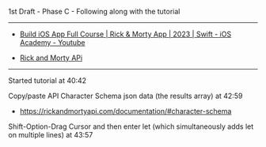 1st Draft - Phase C - Following along with the tutorial

- - - -

* [Build iOS App Full Course | Rick & Morty App | 2023 | Swift - iOS Academy - Youtube](https://youtu.be/fTGA8cjbf5Y?si=v0uyfp1NcuOjlWBR)

* [Rick and Morty APi](https://rickandmortyapi.com/documentation)

- - - -

Started tutorial at 40:42

Copy/paste API Character Schema json data (the results array) at 42:59
  * https://rickandmortyapi.com/documentation/#character-schema

Shift-Option-Drag Cursor and then enter let (which simultaneously adds let on multiple lines) at 43:57
